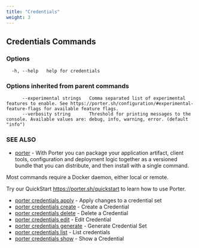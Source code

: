 ```yaml
---
title: "Credentials"
weight: 3
---
```


## Credentials Commands

### Options

```
  -h, --help   help for credentials
```

### Options inherited from parent commands

```
      --experimental strings   Comma separated list of experimental features to enable. See https://porter.sh/configuration/#experimental-feature-flags for available feature flags.
      --verbosity string       Threshold for printing messages to the console. Available values are: debug, info, warning, error. (default "info")
```

### SEE ALSO

- [porter](/cli/porter/) - With Porter you can package your application artifact, client tools, configuration and deployment logic together as a versioned bundle that you can distribute, and then install with a single command.

Most commands require a Docker daemon, either local or remote.

Try our QuickStart https://porter.sh/quickstart to learn how to use Porter.

- [porter credentials apply](/cli/porter_credentials_apply/) - Apply changes to a credential set
- [porter credentials create](/cli/porter_credentials_create/) - Create a Credential
- [porter credentials delete](/cli/porter_credentials_delete/) - Delete a Credential
- [porter credentials edit](/cli/porter_credentials_edit/) - Edit Credential
- [porter credentials generate](/cli/porter_credentials_generate/) - Generate Credential Set
- [porter credentials list](/cli/porter_credentials_list/) - List credentials
- [porter credentials show](/cli/porter_credentials_show/) - Show a Credential
